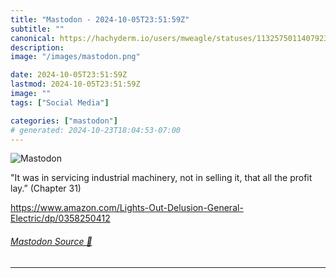 ```yaml
---
title: "Mastodon - 2024-10-05T23:51:59Z"
subtitle: ""
canonical: https://hachyderm.io/users/mweagle/statuses/113257501140792331
description:
image: "/images/mastodon.png"

date: 2024-10-05T23:51:59Z
lastmod: 2024-10-05T23:51:59Z
image: ""
tags: ["Social Media"]

categories: ["mastodon"]
# generated: 2024-10-23T18:04:53-07:00
---
```

![Mastodon](/images/mastodon.png)

<p>&quot;It was in servicing industrial machinery, not in selling it, that all the profit lay.” (Chapter 31)</p><p><a href="https://www.amazon.com/Lights-Out-Delusion-General-Electric/dp/0358250412" target="_blank" rel="nofollow noopener noreferrer" translate="no"><span class="invisible">https://www.</span><span class="ellipsis">amazon.com/Lights-Out-Delusion</span><span class="invisible">-General-Electric/dp/0358250412</span></a></p>


###### [Mastodon Source 🐘](https://hachyderm.io/@mweagle/113257501140792331)

___

